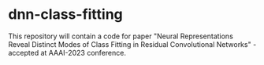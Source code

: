 # dnn-class-fitting

This repository will contain a code for paper "Neural Representations Reveal Distinct Modes of Class Fitting in Residual Convolutional Networks" - accepted at AAAI-2023 conference.
